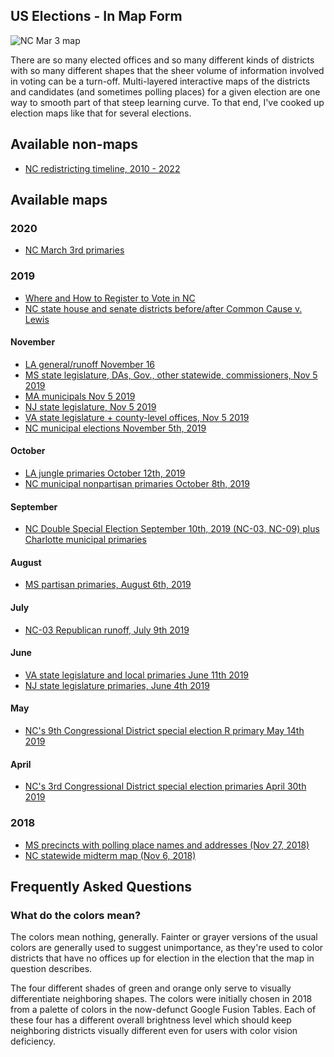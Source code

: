 ## US Elections - In Map Form

![NC Mar 3 map](https://fiveham.github.io/Elections/images/og/nc-03-03-2020.png)

There are so many elected offices and so many different kinds of districts with so many different shapes that the sheer volume of information involved in voting can be a turn-off. Multi-layered interactive maps of the districts and candidates (and sometimes polling places) for a given election are one way to smooth part of that steep learning curve. To that end, I've cooked up election maps like that for several elections.

## Available non-maps

* [NC redistricting timeline, 2010 - 2022](https://fiveham.github.io/Elections/redistricting/nc/timeline-v.html)

## Available maps
### 2020
* [NC March 3rd primaries](https://fiveham.github.io/Elections/2020/03/03/NC.html)

### 2019
* [Where and How to Register to Vote in NC](https://fiveham.github.io/Elections/2019/register/nc/sites.html)
* [NC state house and senate districts before/after Common Cause v. Lewis](https://fiveham.github.io/Elections/2019/redistricting/NC.html)

#### November
* [LA general/runoff November 16](https://fiveham.github.io/Elections/2019/11/16/LA.html)
* [MS state legislature, DAs, Gov., other statewide, commissioners, Nov 5 2019](https://fiveham.github.io/Elections/2019/11/05/MS.html)
* [MA municipals Nov 5 2019](https://fiveham.github.io/Elections/2019/11/05/MA.html)
* [NJ state legislature, Nov 5 2019](https://fiveham.github.io/Elections/2019/11/05/NJ.html)
* [VA state legislature + county-level offices, Nov 5 2019](https://fiveham.github.io/Elections/2019/11/05/VA.html)
* [NC municipal elections November 5th, 2019](https://fiveham.github.io/Elections/2019/11/05/NC.html)
#### October
* [LA jungle primaries October 12th, 2019](https://fiveham.github.io/Elections/2019/10/12/LA.html)
* [NC municipal nonpartisan primaries October 8th, 2019](https://fiveham.github.io/Elections/2019/10/08/NC.html)
#### September
* [NC Double Special Election September 10th, 2019 (NC-03, NC-09) plus Charlotte municipal primaries](https://fiveham.github.io/Elections/2019/09/10/NC.html)
#### August
* [MS partisan primaries, August 6th, 2019](https://fiveham.github.io/Elections/2019/08/06/MS.html)
#### July
* [NC-03 Republican runoff, July 9th 2019](https://fiveham.github.io/Elections/2019/07/09/NC03.html)
#### June
* [VA state legislature and local primaries June 11th 2019](https://fiveham.github.io/Elections/2019/primary/VA.html)
* [NJ state legislature primaries, June 4th 2019](https://fiveham.github.io/Elections/2019/primary/NJ.html)
#### May
* [NC's 9th Congressional District special election R primary May 14th 2019](https://fiveham.github.io/Elections/2019/special/NC09.html)
#### April
* [NC's 3rd Congressional District special election primaries April 30th 2019](https://fiveham.github.io/Elections/2019/special/NC03.html)
### 2018
* [MS precincts with polling place names and addresses (Nov 27, 2018)](https://fiveham.github.io/Elections/2018/general/MS.html)
* [NC statewide midterm map (Nov 6, 2018)](https://fiveham.github.io/NC-elections/all-districts)

## Frequently Asked Questions

### What do the colors mean?

The colors mean nothing, generally.  Fainter or grayer versions of the usual colors are generally used to suggest unimportance, as they're used to color districts that have no offices up for election in the election that the map in question describes.

The four different shades of green and orange only serve to visually differentiate neighboring shapes.  The colors were initially chosen in 2018 from a palette of colors in the now-defunct Google Fusion Tables. Each of these four has a different overall brightness level which should keep neighboring districts visually different even for users with color vision deficiency.
